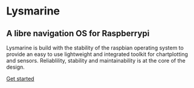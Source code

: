 
# Lysmarine
## A libre navigation OS for Raspberrypi
Lysmarine is build with the stability of the raspbian operating system to provide an easy to use lightweight and integrated toolkit for chartplotting and sensors.
Reliablility, stability and maintainability is at the core of the design.

 [Get started](install.md)
